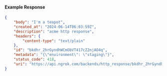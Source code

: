 <!-- Code generated for API Clients. DO NOT EDIT. -->

#### Example Response

```json
{
	"body": "I'm a teapot",
	"created_at": "2024-06-14T06:03:59Z",
	"description": "acme http response",
	"headers": {
		"content-type": "text/plain"
	},
	"id": "bkdhr_2hrGyndhWCmObVT417cZ2njAO4q",
	"metadata": "{\"environment\": \"staging\"}",
	"status_code": 418,
	"uri": "https://api.ngrok.com/backends/http_response/bkdhr_2hrGyndhWCmObVT417cZ2njAO4q"
}
```
